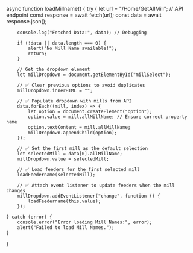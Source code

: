 async function loadMillname() {
    try {
        let url = "/Home/GetAllMill"; // API endpoint
        const response = await fetch(url);
        const data = await response.json();

        console.log("Fetched Data:", data); // Debugging

        if (!data || data.length === 0) {
            alert("No Mill Name available!");
            return;
        }

        // Get the dropdown element
        let millDropdown = document.getElementById("millSelect");

        // ✅ Clear previous options to avoid duplicates
        millDropdown.innerHTML = ""; 

        // ✅ Populate dropdown with mills from API
        data.forEach((mill, index) => {
            let option = document.createElement("option");
            option.value = mill.allMillName; // Ensure correct property name
            option.textContent = mill.allMillName;
            millDropdown.appendChild(option);
        });

        // ✅ Set the first mill as the default selection
        let selectedMill = data[0].allMillName;
        millDropdown.value = selectedMill;

        // ✅ Load feeders for the first selected mill
        loadFeedername(selectedMill);

        // ✅ Attach event listener to update feeders when the mill changes
        millDropdown.addEventListener("change", function () {
            loadFeedername(this.value);
        });

    } catch (error) {
        console.error("Error loading Mill Names:", error);
        alert("Failed to load Mill Names.");
    }
}